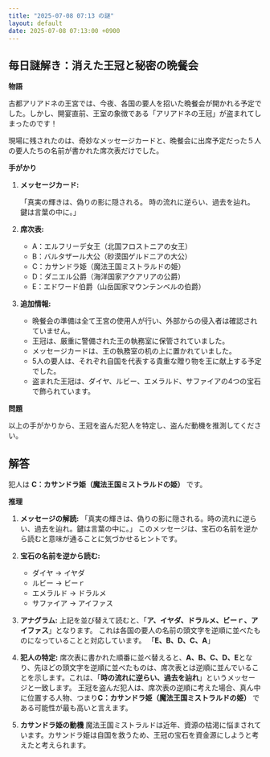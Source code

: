 ```yaml
---
title: "2025-07-08 07:13 の謎"
layout: default
date: 2025-07-08 07:13:00 +0900
---
```

## 毎日謎解き：消えた王冠と秘密の晩餐会

**物語**

古都アリアドネの王宮では、今夜、各国の要人を招いた晩餐会が開かれる予定でした。しかし、開宴直前、王室の象徴である「アリアドネの王冠」が盗まれてしまったのです！

現場に残されたのは、奇妙なメッセージカードと、晩餐会に出席予定だった５人の要人たちの名前が書かれた席次表だけでした。

**手がかり**

1.  **メッセージカード:**

    「真実の輝きは、偽りの影に隠される。
    時の流れに逆らい、過去を辿れ。
    鍵は言葉の中に。」

2.  **席次表:**

    *   A：エルフリーデ女王（北国フロストニアの女王）
    *   B：バルタザール大公（砂漠国ゲルドニアの大公）
    *   C：カサンドラ姫（魔法王国ミストラルドの姫）
    *   D：ダニエル公爵（海洋国家アクアリアの公爵）
    *   E：エドワード伯爵（山岳国家マウンテンベルの伯爵）

3.  **追加情報:**

    *   晩餐会の準備は全て王宮の使用人が行い、外部からの侵入者は確認されていません。
    *   王冠は、厳重に警備された王の執務室に保管されていました。
    *   メッセージカードは、王の執務室の机の上に置かれていました。
    *   5人の要人は、それぞれ自国を代表する貴重な贈り物を王に献上する予定でした。
    *   盗まれた王冠は、ダイヤ、ルビー、エメラルド、サファイアの4つの宝石で飾られています。

**問題**

以上の手がかりから、王冠を盗んだ犯人を特定し、盗んだ動機を推測してください。

## 解答

犯人は **C：カサンドラ姫（魔法王国ミストラルドの姫）** です。

**推理**

1.  **メッセージの解読:** 「真実の輝きは、偽りの影に隠される。時の流れに逆らい、過去を辿れ。鍵は言葉の中に。」 このメッセージは、宝石の名前を逆から読むと意味が通ることに気づかせるヒントです。

2.  **宝石の名前を逆から読む:**
    *   ダイヤ → イヤダ
    *   ルビー → ビーｒ
    *   エメラルド → ドラルメ
    *   サファイア → アイファス

3.  **アナグラム:** 上記を並び替えて読むと、「**ア、イヤダ、ドラルメ、ビーｒ、アイファス**」となります。
    これは各国の要人の名前の頭文字を逆順に並べたものになっていることと対応しています。
    「**E、B、D、C、A**」

4.  **犯人の特定:** 席次表に書かれた順番に並べ替えると、**A、B、C、D、E**となり、先ほどの頭文字を逆順に並べたものは、席次表とは逆順に並んでいることを示します。これは、「**時の流れに逆らい、過去を辿れ**」というメッセージと一致します。
    王冠を盗んだ犯人は、席次表の逆順に考えた場合、真ん中に位置する人物、つまり**C：カサンドラ姫（魔法王国ミストラルドの姫）** である可能性が最も高いと言えます。
5. **カサンドラ姫の動機**
魔法王国ミストラルドは近年、資源の枯渇に悩まされています。カサンドラ姫は自国を救うため、王冠の宝石を資金源にしようと考えたと考えられます。

